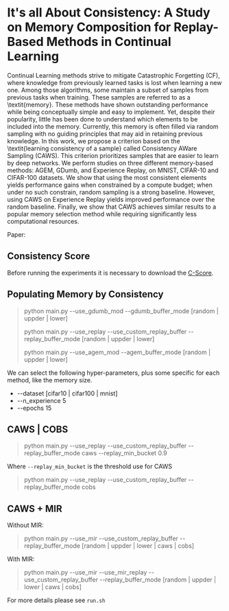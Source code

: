 # It's all About Consistency: A Study on Memory Composition for Replay-Based Methods in Continual Learning

Continual Learning methods strive to mitigate Catastrophic Forgetting (CF), where knowledge from previously learned tasks is lost when learning a new one. Among those algorithms, some maintain a subset of samples from previous tasks when training. These samples are referred to as a \textit{memory}. These methods have shown outstanding performance while being conceptually simple and easy to implement. Yet, despite their popularity, little has been done to understand which elements to be included into the memory. Currently, this memory is often filled via random sampling with no guiding principles that may aid in retaining previous knowledge. In this work, we propose a criterion based on the \textit{learning consistency of a sample} called Consistency AWare Sampling (CAWS). This criterion prioritizes samples that are easier to learn by deep networks. We perform studies on three different memory-based methods: AGEM, GDumb, and Experience Replay, on MNIST, CIFAR-10 and CIFAR-100 datasets. We show that using the most consistent elements yields performance gains when constrained by a compute budget; when under no such constrain, random sampling is a strong baseline. However, using CAWS on Experience Replay yields improved performance over the random baseline. Finally, we show that CAWS achieves similar results to a popular memory selection method while requiring significantly less computational resources.

Paper:

## Consistency Score

Before running the experiments it is necessary to download the [C-Score](https://pluskid.github.io/structural-regularity/).

## Populating Memory by Consistency

> python main.py --use_gdumb_mod --gdumb_buffer_mode [random | uppder | lower]
> 
> python main.py --use_replay --use_custom_replay_buffer --replay_buffer_mode [random | uppder | lower]
> 
> python main.py --use_agem_mod --agem_buffer_mode [random | uppder | lower]

We can select the following hyper-parameters, plus some specific for each method, like the memory size.

- --dataset [cifar10 | cifar100 | mnist]
- --n_experience 5
- --epochs 15

## CAWS | COBS

> python main.py --use_replay --use_custom_replay_buffer --replay_buffer_mode caws --replay_min_bucket 0.9

Where `--replay_min_bucket` is the threshold use for CAWS

> python main.py --use_replay --use_custom_replay_buffer --replay_buffer_mode cobs

## CAWS + MIR

Without MIR:

> python main.py --use_mir --use_custom_replay_buffer --replay_buffer_mode [random | uppder | lower | caws | cobs]

With MIR:

> python main.py --use_mir --use_mir_replay --use_custom_replay_buffer --replay_buffer_mode [random | uppder | lower | caws | cobs] 

For more details please see `run.sh`

